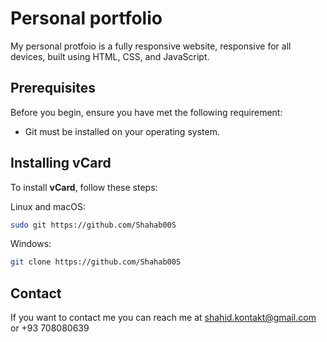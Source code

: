 # Personal portfolio

My personal protfoio is a fully responsive website, responsive for all devices, built using HTML, CSS, and JavaScript.


## Prerequisites

Before you begin, ensure you have met the following requirement:

* Git must be installed on your operating system.

## Installing vCard

To install **vCard**, follow these steps:

Linux and macOS:

```bash
sudo git https://github.com/Shahab00S
```

Windows:

```bash
git clone https://github.com/Shahab00S
```

## Contact

If you want to contact me you can reach me at shahid.kontakt@gmail.com or +93 708080639


